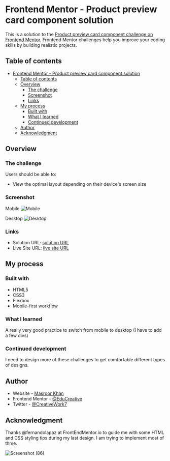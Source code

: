 # Frontend Mentor - Product preview card component solution

This is a solution to the [Product preview card component challenge on Frontend Mentor](https://www.frontendmentor.io/challenges/product-preview-card-component-GO7UmttRfa). Frontend Mentor challenges help you improve your coding skills by building realistic projects. 

## Table of contents

- [Frontend Mentor - Product preview card component solution](#frontend-mentor---product-preview-card-component-solution)
  - [Table of contents](#table-of-contents)
  - [Overview](#overview)
    - [The challenge](#the-challenge)
    - [Screenshot](#screenshot)
    - [Links](#links)
  - [My process](#my-process)
    - [Built with](#built-with)
    - [What I learned](#what-i-learned)
    - [Continued development](#continued-development)
  - [Author](#author)
  - [Acknowledgment](#acknowledgment)


## Overview

### The challenge

Users should be able to:

- View the optimal layout depending on their device's screen size

### Screenshot

Mobile
![Mobile](https://github.com/EduCreative/FrontEndMentor/assets/108581855/3848ad39-ea41-4d2d-8dc6-96d43d4880bf)

Desktop
![Desktop](https://github.com/EduCreative/FrontEndMentor/assets/108581855/2cb9d64c-a3e6-4cae-9e48-bc6068d62bc4)


### Links

- Solution URL: [solution URL ](https://github.com/EduCreative/FrontendMentor-stats-preview-card-component.git)
- Live Site URL: [live site URL](https://educreative.github.io/FrontendMentor-stats-preview-card-component/)

## My process

### Built with

- HTML5
- CSS3
- Flexbox
- Mobile-first workflow

### What I learned

A really very good practice to switch from mobile to desktop (I have to add a few divs)

### Continued development

I need to design more of these challenges to get comfortable different types of designs.

## Author

- Website - [Masroor Khan ](https://educreative.github.io/)
- Frontend Mentor - [@EduCreative](https://www.frontendmentor.io/profile/EduCreative)
- Twitter - [@CreativeWork7](https://www.twitter.com/Creativework7)
  
## Acknowledgment 

Thanks @fernandolapaz at FrontEndMentor.io to guide me with some HTML and CSS styling tips during my last design. I am trying to implement most of thme.

![Screenshot (86)](https://github.com/EduCreative/FrontEndMentor/assets/108581855/f133c76d-adac-4139-a6f1-1875cde2cb0e)
